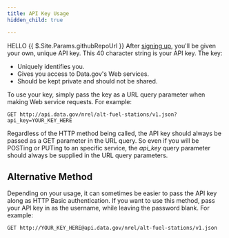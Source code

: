 ```yaml
---
title: API Key Usage
hidden_child: true

---
```


HELLO {{ $.Site.Params.githubRepoUrl }}
After [signing up](/signup), you'll be given your own, unique API key. This 40 character string is your API key. The key:

- Uniquely identifies you.
- Gives you access to Data.gov's Web services.
- Should be kept private and should not be shared.

To use your key, simply pass the key as a URL query parameter when making Web service requests. For example:

`GET http://api.data.gov/nrel/alt-fuel-stations/v1.json?api_key=YOUR_KEY_HERE`

Regardless of the HTTP method being called, the API key should always be passed as a GET parameter in the URL query. So even if you will be POSTing or PUTing to an specific service, the *api_key* query parameter should always be supplied in the URL query parameters.

## Alternative Method

Depending on your usage, it can sometimes be easier to pass the API key along as HTTP Basic authentication. If you want to use this method, pass your API key in as the username, while leaving the password blank. For example:

`GET http://YOUR_KEY_HERE@api.data.gov/nrel/alt-fuel-stations/v1.json`
